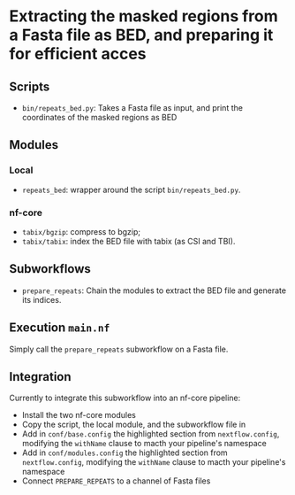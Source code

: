 # Extracting the masked regions from a Fasta file as BED, and preparing it for efficient acces

## Scripts

- `bin/repeats_bed.py`: Takes a Fasta file as input, and print the coordinates of the masked regions as BED

## Modules

### Local

- `repeats_bed`: wrapper around the script `bin/repeats_bed.py`.

### nf-core

- `tabix/bgzip`: compress to bgzip;
- `tabix/tabix`: index the BED file with tabix (as CSI and TBI).

## Subworkflows

- `prepare_repeats`: Chain the modules to extract the BED file and generate its indices.

## Execution `main.nf`

Simply call the `prepare_repeats` subworkflow on a Fasta file.

## Integration

Currently to integrate this subworkflow into an nf-core pipeline:

- Install the two nf-core modules
- Copy the script, the local module, and the subworkflow file in
- Add in `conf/base.config` the highlighted section from `nextflow.config`,
  modifying the `withName` clause to macth your pipeline's namespace
- Add in `conf/modules.config` the highlighted section from `nextflow.config`,
  modifying the `withName` clause to macth your pipeline's namespace
- Connect `PREPARE_REPEATS` to a channel of Fasta files
